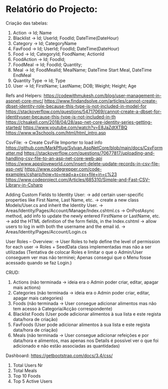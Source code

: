 ﻿# Relatório do Projecto:

Criação das tabelas:
1. Action → Id; Name 
2. Blacklist → Id; UserId; FoodId; DateTime(DateHour)
3. Category → Id; CategoryName
4. FavFood → Id; UserId; FoodId; DateTime(DateHour)
5. Food → Id; CategoryId; FoodName; ActionId
6. FoodAction → Id; FoodId;
7. FoodMeal → Id; FoodId; Quantity;
8. Meal → Id; FoodMealId; MealName; DateTime Start Meal, DateTime EndMeal
9. Quantity Type → Id; Type
10. User → Id; FirstName; LastName; DOB; Weight; Height; Age

Refs and Helpers:
https://codewithmukesh.com/blog/user-management-in-aspnet-core-mvc/
https://www.findandsolve.com/articles/cannot-create-dbset-identity-role-because-this-type-is-not-included-in-model-for
https://stackoverflow.com/questions/54717069/cannot-create-a-dbset-for-identityuser-because-this-type-is-not-included-in-th
https://chsakell.com/2018/04/28/asp-net-core-identity-series-getting-started/
https://www.youtube.com/watch?v=E8JaZdtXTBQ
https://www.w3schools.com/html/html_intro.asp

CsvFile:
→ Create CsvFile Importer to load info
https://github.com/MarkPflug/Sylvan.AspNetCore/blob/main/docs/CsvFormatter.md
https://stackoverflow.com/questions/70677817/uploading-and-handling-csv-file-to-an-asp-net-core-web-api
https://www.appsloveworld.com/insert-delete-update-records-in-csv-file-asp-net/
https://www.codegrepper.com/code-examples/csharp/how+to+read+a+csv+file+in+c%23
https://www.codeproject.com/Articles/685310/Simple-and-Fast-CSV-Library-in-Csharp


Adding Custom Fields to Identity User:
→ add certain user-specific properties like First Name, Last Name, etc.
→ create a new class Models/User.cs and inherit the Identity User.
→ Areas/Identity/Pages/Account/Manage/Index.cshtml.cs
→ OnPostAsync method, add info to update the newly entered FirstName or LastName, etc.
→ add the HTML definition of the form fields, in the Index.cshtml
→ allow users to log in with both the username and the email id. 
→ Areas/Identity/Pages/Account/Login.cs

User Roles – Overview:
→ User Roles to help define the level of permission for each user
→ Roles + SeedData class implementadas mas não a ser utilizadas
(Tentativa de colocar Roles e limitar o que o Admin/User conseguem ver mas não terminei;
Apenas consegui que o Menu fosse acessado quando se faz Login.)

CRUD:
1. Actions (não terminada → ideia era o Admin poder criar, editar, apagar mais actions)
2. Categories (não terminada → ideia era o Admin poder criar, editar, apagar mais categories)
3. Foods (não terminada → User consegue adicionar alimentos mas não tem acesso à Categoria/Acção correspondente)
4. Blacklist Foods (User pode adicionar alimentos à sua lista e este regista data/hora de criação)
5. FavFoods (User pode adicionar alimentos à sua lista e este regista data/hora de criação)
6. Meals (não terminada → User consegue adicionar refeições e por data/hora e alimentos,
mas apenas nos Details é possível ver o que foi adicionado e não estão associadas as quantidadas)

Dashboard: 
https://getbootstrap.com/docs/3.4/css/

1. Total Users Nr 
2. Total Meals
3. Top 10 Foods
4. Top 5 Active Users





